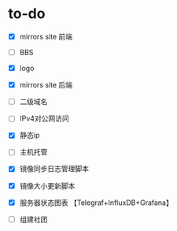 # to-do

- [x] mirrors site 前端

- [ ] BBS

- [x] logo

- [x] mirrors site 后端

- [ ] 二级域名

- [ ] IPv4对公网访问

- [x] 静态ip

- [ ] 主机托管

- [x] 镜像同步日志管理脚本

- [x] 镜像大小更新脚本

- [x] 服务器状态图表 【Telegraf+InfluxDB+Grafana】

- [ ] 组建社团
